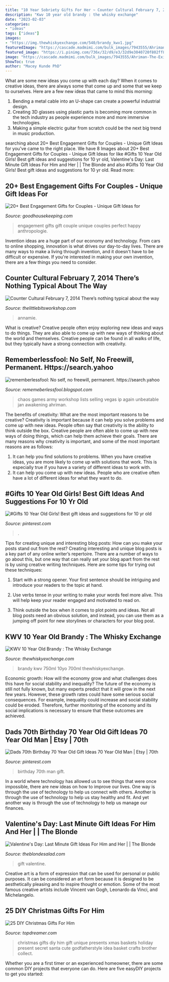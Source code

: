 ```yaml
---
title: "10 Year Sobriety Gifts For Her ~ Counter Cultural February 7, 2014 There’s Nothing Typical About The Way"
description: "Kwv 10 year old brandy : the whisky exchange"
date: "2023-02-03"
categories:
- "ideas"
tags: ["ideas"]
images:
- "https://img.thewhiskyexchange.com/540/brandy_kwv1.jpg"
featuredImage: "https://cascade.madmimi.com/bulk_images/7943555/Ahriman-The-Exile20191104-31990-18idhot.jpg?1572872563"
featured_image: "https://i.pinimg.com/736x/32/d9/e3/32d9e3040720f802ff8f5461d08ee85a.jpg"
image: "https://cascade.madmimi.com/bulk_images/7943555/Ahriman-The-Exile20191104-31990-18idhot.jpg?1572872563"
ShowToc: true
author: "Macey Kunde PhD"
---
```



What are some new ideas you come up with each day?
When it comes to creative ideas, there are always some that come up and some that we keep to ourselves. Here are a few new ideas that came to mind this morning: 
1. Bending a metal cable into an U-shape can create a powerful industrial design.
2. Creating 3D glasses using plastic parts is becoming more common in the tech industry as people experience more and more immersive technologies.
3. Making a simple electric guitar from scratch could be the next big trend in music production.

	

		
searching about 20+ Best Engagement Gifts for Couples - Unique Gift Ideas for you've came to the right place. We have 8 Images about 20+ Best Engagement Gifts for Couples - Unique Gift Ideas for like #Gifts 10 Year Old Girls! Best gift ideas and suggestions for 10 yr old, Valentine&#039;s Day: Last Minute Gift Ideas For Him and Her | | The Blonde and also #Gifts 10 Year Old Girls! Best gift ideas and suggestions for 10 yr old. Read more:
		
    
## 20+ Best Engagement Gifts For Couples - Unique Gift Ideas For

<img loading=lazy src="https://hips.hearstapps.com/hmg-prod.s3.amazonaws.com/images/recipetin-1523634473.jpeg?crop=1xw:1xh;center,top&amp;resize=480:*" onerror="this.onerror=null;this.src='https://tse3.mm.bing.net/th?id=OIP.WBah1kpynAIp7MCpHMCz4AHaLH&amp;pid=15.1';" alt="20+ Best Engagement Gifts for Couples - Unique Gift Ideas for">

_Source: goodhousekeeping.com_

>engagement gifts gift couple unique couples perfect happy anthropologie. 

	

Invention ideas are a huge part of our economy and technology. From cars to online shopping, innovation is what drives our day-to-day lives. There are many ways to make a living through invention, and it doesn't have to be difficult or expensive. If you're interested in making your own invention, there are a few things you need to consider.

    
## Counter Cultural February 7, 2014 There’s Nothing Typical About The Way

<img loading=lazy src="https://www.thelittlebitsworkshop.com/thelittlebitsworkshop.com/Resources/Archive_files/shapeimage_13.png" onerror="this.onerror=null;this.src='https://tse3.mm.bing.net/th?id=OIP.ov6MYvazcU-FePXBYuvCYwAAAA&amp;pid=15.1';" alt="Counter Cultural February 7, 2014 There’s nothing typical about the way">

_Source: thelittlebitsworkshop.com_

>annamie. 

	

What is creative?
Creative people often enjoy exploring new ideas and ways to do things. They are also able to come up with new ways of thinking about the world and themselves. Creative people can be found in all walks of life, but they typically have a strong connection with creativity.

    
## Rememberlessfool: No Self, No Freewill, Permanent. Https://search.yahoo

<img loading=lazy src="https://cascade.madmimi.com/bulk_images/7943555/Ahriman-The-Exile20191104-31990-18idhot.jpg?1572872563" onerror="this.onerror=null;this.src='https://tse1.mm.bing.net/th?id=OIP.JNVfGXhn2PQWhUoTTaNVcgHaET&amp;pid=15.1';" alt="rememberlessfool: No self, no freewill, permanent. https://search.yahoo">

_Source: rememeberlessfool.blogspot.com_

>chaos games army workshop lists selling vegas ip again unbeatable jan awakening ahriman. 

	

The benefits of creativity: What are the most important reasons to be creative?
Creativity is important because it can help you solve problems and come up with new ideas. People often say that creativity is the ability to think outside the box. Creative people are often able to come up with new ways of doing things, which can help them achieve their goals. There are many reasons why creativity is important, and some of the most important reasons are as follows: 
1) It can help you find solutions to problems. When you have creative ideas, you are more likely to come up with solutions that work. This is especially true if you have a variety of different ideas to work with. 
2) It can help you come up with new ideas. People who are creative often have a lot of different ideas for what they want to do.

    
## #Gifts 10 Year Old Girls! Best Gift Ideas And Suggestions For 10 Yr Old

<img loading=lazy src="https://i.pinimg.com/736x/32/d9/e3/32d9e3040720f802ff8f5461d08ee85a.jpg" onerror="this.onerror=null;this.src='https://tse1.mm.bing.net/th?id=OIP.kphwQLdOlZYIex1_MsuwswHaOH&amp;pid=15.1';" alt="#Gifts 10 Year Old Girls! Best gift ideas and suggestions for 10 yr old">

_Source: pinterest.com_

>. 

	

Tips for creating unique and interesting blog posts: How can you make your posts stand out from the rest?
Creating interesting and unique blog posts is a key part of any online writer’s repertoire. There are a number of ways to go about this, but one way that can really set your blog apart from the rest is by using creative writing techniques. Here are some tips for trying out these techniques:
1. Start with a strong opener. Your first sentence should be intriguing and introduce your readers to the topic at hand.

2. Use verbs tense in your writing to make your words feel more alive. This will help keep your reader engaged and motivated to read on.

3. Think outside the box when it comes to plot points and ideas. Not all blog posts need an obvious solution, and instead, you can use them as a jumping off point for new storylines or characters for your blog post.


    
## KWV 10 Year Old Brandy : The Whisky Exchange

<img loading=lazy src="https://img.thewhiskyexchange.com/540/brandy_kwv1.jpg" onerror="this.onerror=null;this.src='https://tse3.mm.bing.net/th?id=OIP.vF18kJKeKk59gxmMMGaveQHaJ4&amp;pid=15.1';" alt="KWV 10 Year Old Brandy : The Whisky Exchange">

_Source: thewhiskyexchange.com_

>brandy kwv 750ml 10yo 700ml thewhiskyexchange. 

	

Economic growth: How will the economy grow and what challenges does this have for social stability and inequality?
The future of the economy is still not fully known, but many experts predict that it will grow in the next few years. However, these growth rates could have some serious social consequences. For example, inequality could increase and social stability could be eroded. Therefore, further monitoring of the economy and its social implications is necessary to ensure that these outcomes are achieved.

    
## Dads 70th Birthday 70 Year Old Gift Ideas 70 Year Old Man | Etsy | 70th

<img loading=lazy src="https://i.pinimg.com/736x/d1/02/48/d1024813b14a470a5b0204ad2435cca2.jpg" onerror="this.onerror=null;this.src='https://tse3.mm.bing.net/th?id=OIP.Xx1H6JX4kfEz7-NGbGMFYwHaKM&amp;pid=15.1';" alt="Dads 70th Birthday 70 Year Old Gift Ideas 70 Year Old Man | Etsy | 70th">

_Source: pinterest.com_

>birthday 70th man gift. 

	

In a world where technology has allowed us to see things that were once impossible, there are new ideas on how to improve our lives. One way is through the use of technology to help us connect with others. Another is through the use of technology to help us stay healthy and fit. And yet another way is through the use of technology to help us manage our finances.

    
## Valentine&#039;s Day: Last Minute Gift Ideas For Him And Her | | The Blonde

<img loading=lazy src="https://theblondesalad.com/wp-content/uploads/2021/02/valentines900.jpg" onerror="this.onerror=null;this.src='https://tse1.mm.bing.net/th?id=OIP.g36V21J40huixrGU_XG1FAHaLH&amp;pid=15.1';" alt="Valentine&#039;s Day: Last Minute Gift Ideas For Him and Her | | The Blonde">

_Source: theblondesalad.com_

>gift valentine. 

	

Creative art is a form of expression that can be used for personal or public purposes. It can be considered an art form because it is designed to be aesthetically pleasing and to inspire thought or emotion. Some of the most famous creative artists include Vincent van Gogh, Leonardo da Vinci, and Michelangelo.

    
## 25 DIY Christmas Gifts For Him

<img loading=lazy src="http://www.topdreamer.com/wp-content/uploads/2013/11/Christmas-Gift-for-him9-634x845.jpg" onerror="this.onerror=null;this.src='https://tse4.mm.bing.net/th?id=OIP.RsRPNBTZGP_yIbUdaxArcwHaJ3&amp;pid=15.1';" alt="25 DIY Christmas Gifts For Him">

_Source: topdreamer.com_

>christmas gifts diy him gift unique presents xmas baskets holiday present secret santa cute godfatherstyle idea basket crafts brother collect. 

	

Whether you are a first timer or an experienced homeowner, there are some common DIY projects that everyone can do. Here are five easyDIY projects to get you started:

